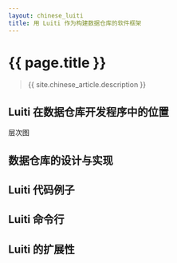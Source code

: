 ```yaml
---
layout: chinese_luiti
title: 用 Luiti 作为构建数据仓库的软件框架
---
```


# {{ page.title }}
> {{ site.chinese_article.description }}



## Luiti 在数据仓库开发程序中的位置

层次图


## 数据仓库的设计与实现



## Luiti 代码例子


## Luiti 命令行


## Luiti 的扩展性
